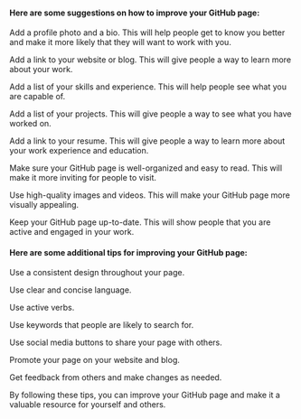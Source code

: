#### Here are some suggestions on how to improve your GitHub page:

Add a profile photo and a bio. This will help people get to know you better and make it more likely that they will want to work with you.

Add a link to your website or blog. This will give people a way to learn more about your work.

Add a list of your skills and experience. This will help people see what you are capable of.

Add a list of your projects. This will give people a way to see what you have worked on.

Add a link to your resume. This will give people a way to learn more about your work experience and education.

Make sure your GitHub page is well-organized and easy to read. This will make it more inviting for people to visit.

Use high-quality images and videos. This will make your GitHub page more visually appealing.

Keep your GitHub page up-to-date. This will show people that you are active and engaged in your work.

#### Here are some additional tips for improving your GitHub page:

Use a consistent design throughout your page.

Use clear and concise language.

Use active verbs.

Use keywords that people are likely to search for.

Use social media buttons to share your page with others.

Promote your page on your website and blog.

Get feedback from others and make changes as needed.

By following these tips, you can improve your GitHub page and make it a valuable resource for yourself and others.
